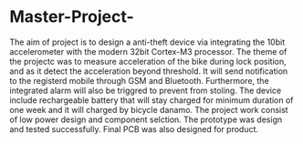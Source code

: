 # Master-Project-
The aim of project is to design a anti-theft device via integrating the 10bit
accelerometer with the modern 32bit Cortex-M3 processor. The theme of the
projectc was to measure acceleration of the bike during lock position, and as it
detect the acceleration beyond threshold. It will send notification to the
registerd mobile through GSM and Bluetooth. Furthermore, the integrated
alarm will also be triggred to prevent from stoling. The device include
rechargeable battery that will stay charged for minimum duration of one week
and it will charged by bicycle danamo.
The project work consist of low power design and component selction. The
prototype was design and tested successfully. Final PCB was also designed for
product.
